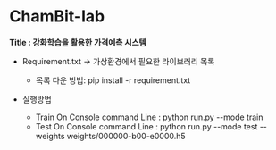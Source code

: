 # ChamBit-lab

**Title : 강화학습을 활용한 가격예측 시스템**

- Requirement.txt -> 가상환경에서 필요한 라이브러리 목록  
    - 목록 다운 방법: pip install -r requirement.txt  

- 실행방법
    - Train
        On Console command Line : python run.py --mode train
    - Test
        On Console command Line : python run.py --mode test --weights weights/000000-b00-e0000.h5
